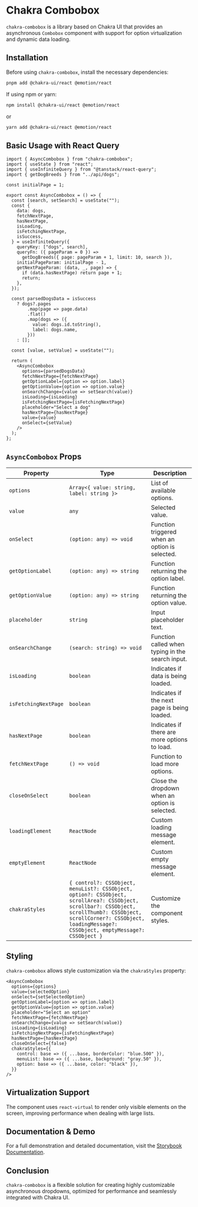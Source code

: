# Chakra Combobox

`chakra-combobox` is a library based on Chakra UI that provides an asynchronous `Combobox` component with support for option virtualization and dynamic data loading.

## Installation

Before using `chakra-combobox`, install the necessary dependencies:

```sh
pnpm add @chakra-ui/react @emotion/react
```

If using npm or yarn:

```sh
npm install @chakra-ui/react @emotion/react
```

or

```sh
yarn add @chakra-ui/react @emotion/react
```

## Basic Usage with React Query

```tsx
import { AsyncCombobox } from "chakra-combobox";
import { useState } from "react";
import { useInfiniteQuery } from "@tanstack/react-query";
import { getDogBreeds } from "../api/dogs";

const initialPage = 1;

export const AsyncCombobox = () => {
  const [search, setSearch] = useState("");
  const {
    data: dogs,
    fetchNextPage,
    hasNextPage,
    isLoading,
    isFetchingNextPage,
    isSuccess,
  } = useInfiniteQuery({
    queryKey: ["dogs", search],
    queryFn: ({ pageParam = 0 }) =>
      getDogBreeds({ page: pageParam + 1, limit: 10, search }),
    initialPageParam: initialPage - 1,
    getNextPageParam: (data, _, page) => {
      if (data.hasNextPage) return page + 1;
      return;
    },
  });

  const parsedDogsData = isSuccess
    ? dogs?.pages
        .map(page => page.data)
        .flat()
        .map(dogs => ({
          value: dogs.id.toString(),
          label: dogs.name,
        }))
    : [];

  const [value, setValue] = useState("");

  return (
    <AsyncCombobox
      options={parsedDogsData}
      fetchNextPage={fetchNextPage}
      getOptionLabel={option => option.label}
      getOptionValue={option => option.value}
      onSearchChange={value => setSearch(value)}
      isLoading={isLoading}
      isFetchingNextPage={isFetchingNextPage}
      placeholder="Select a dog"
      hasNextPage={hasNextPage}
      value={value}
      onSelect={setValue}
    />
  );
};
```

## `AsyncCombobox` Props

| Property             | Type                                      | Description                                      |
| -------------------- | ----------------------------------------- | ------------------------------------------------ |
| `options`            | `Array<{ value: string, label: string }>` | List of available options.                       |
| `value`              | `any`                                     | Selected value.                                  |
| `onSelect`           | `(option: any) => void`                   | Function triggered when an option is selected.   |
| `getOptionLabel`     | `(option: any) => string`                 | Function returning the option label.             |
| `getOptionValue`     | `(option: any) => string`                 | Function returning the option value.             |
| `placeholder`        | `string`                                  | Input placeholder text.                          |
| `onSearchChange`     | `(search: string) => void`                | Function called when typing in the search input. |
| `isLoading`          | `boolean`                                 | Indicates if data is being loaded.               |
| `isFetchingNextPage` | `boolean`                                 | Indicates if the next page is being loaded.      |
| `hasNextPage`        | `boolean`                                 | Indicates if there are more options to load.     |
| `fetchNextPage`      | `() => void`                              | Function to load more options.                   |
| `closeOnSelect`      | `boolean`                                 | Close the dropdown when an option is selected.   |
| `loadingElement`     | `ReactNode`                               | Custom loading message element.                  |
| `emptyElement`       | `ReactNode`                               | Custom empty message element.                    |
| `chakraStyles`       | `{ control?: CSSObject, menuList?: CSSObject, option?: CSSObject, scrollArea?: CSSObject, scrollbar?: CSSObject, scrollThumb?: CSSObject, scrollCorner?: CSSObject, loadingMessage?: CSSObject, emptyMessage?: CSSObject }`            | Customize the component styles.                  |

## Styling

`chakra-combobox` allows style customization via the `chakraStyles` property:

```tsx
<AsyncCombobox
  options={options}
  value={selectedOption}
  onSelect={setSelectedOption}
  getOptionLabel={option => option.label}
  getOptionValue={option => option.value}
  placeholder="Select an option"
  fetchNextPage={fetchNextPage}
  onSearchChange={value => setSearch(value)}
  isLoading={isLoading}
  isFetchingNextPage={isFetchingNextPage}
  hasNextPage={hasNextPage}
  closeOnSelect={false}
  chakraStyles={{
    control: base => ({ ...base, borderColor: "blue.500" }),
    menuList: base => ({ ...base, background: "gray.50" }),
    option: base => ({ ...base, color: "black" }),
  }}
/>
```

## Virtualization Support

The component uses `react-virtual` to render only visible elements on the screen, improving performance when dealing with large lists.

## Documentation & Demo

For a full demonstration and detailed documentation, visit the [Storybook Documentation](https://daniel-dnb.github.io/chakra-combobox).

## Conclusion

`chakra-combobox` is a flexible solution for creating highly customizable asynchronous dropdowns, optimized for performance and seamlessly integrated with Chakra UI.
